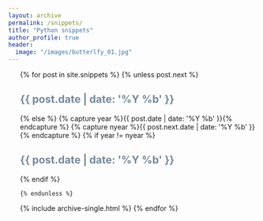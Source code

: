 ```yaml
---
layout: archive
permalink: /snippets/
title: "Python snippets"
author_profile: true
header:
  image: "/images/butterlfy_01.jpg"
---
```


<ul>
  {% for post in site.snippets %}
    {% unless post.next %}
      <font color="#778899"><h2>{{ post.date | date: '%Y %b' }}</h2></font>
    {% else %}
      {% capture year %}{{ post.date | date: '%Y %b' }}{% endcapture %}
      {% capture nyear %}{{ post.next.date | date: '%Y %b' }}{% endcapture %}
      {% if year != nyear %}
        <font color="#778899"><h2>{{ post.date | date: '%Y %b' }}</h2></font>
      {% endif %}

    {% endunless %}
   {% include archive-single.html %}
  {% endfor %}
</ul>
